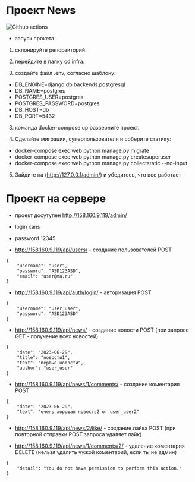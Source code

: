 # Проект News
![Github actions](https://github.com/Xanssun/test_task/actions/workflows/main.yml/badge.svg)

- запуск прокета

1. склонируйте репорзиторий.

2. перейдите в папку cd infra.

3. создайте файл .env, согласно шаблону:

- DB_ENGINE=django.db.backends.postgresql
- DB_NAME=postgres
- POSTGRES_USER=postgres
- POSTGRES_PASSWORD=postgres
- DB_HOST=db
- DB_PORT=5432

3. команда docker-compose up разверните проект.

4. Сделайте миграции, суперпользователя и соберите статику:

- docker-compose exec web python manage.py migrate
- docker-compose exec web python manage.py createsuperuser
- docker-compose exec web python manage.py collectstatic --no-input

5. Зайдите на (http://127.0.0.1/admin/) и убедитесь, что все работает

# Проект на сервере
- проект досутупен http://158.160.9.119/admin/
- login xans
- password 12345

- http://158.160.9.119/api/users/ - создание пользователей POST
```
{
    "username": "user",
    "password": "ASD123ASD",
    "email": "user@ma.ru"
}

```
- http://158.160.9.119/api/auth/login/ - авторизация POST
```
{
    "username": "user_user",
    "password": "ASD123ASD"
}

```
- http://158.160.9.119/api/news/ - создание новости POST (при запросе GET - получение всех новостей)
```
{
    "date": "2023-06-29",
    "title": "новости1",
    "text": "первые новости",
    "author": "user_user"
}

```
- http://158.160.9.119/api/news/1/comments/ - создание коментария POST
```
{
    "date": "2023-06-29",
    "text": "очень хорошая новость2 от user_user2"
}

```
- http://158.160.9.119/api/news/2/like/ - создание лайка POST (при повторной отправки POST запроса удаляет лайк)

- http://158.160.9.119/api/news/1/comments/2/ - удаление коментария DELETE (нельзя удалить чужой коментарий, если ты не админ)
```
{
    "detail": "You do not have permission to perform this action."
}

```
